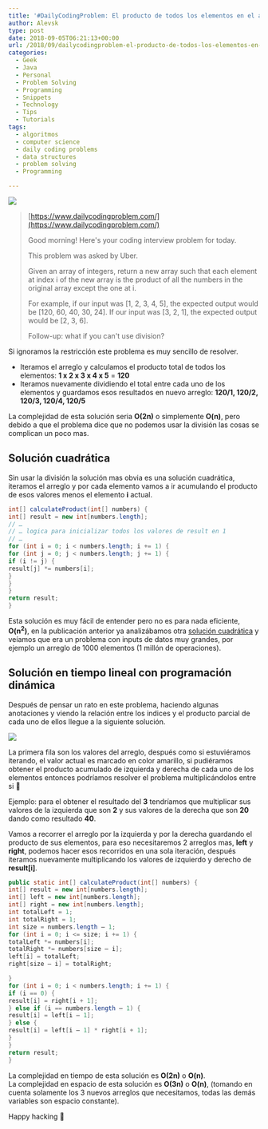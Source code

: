 ```yaml
---
title: '#DailyCodingProblem: El producto de todos los elementos en el arreglo menos el elemento actual'
author: Alevsk
type: post
date: 2018-09-05T06:21:13+00:00
url: /2018/09/dailycodingproblem-el-producto-de-todos-los-elementos-en-el-arreglo-menos-el-elemento-actual/
categories:
  - Geek
  - Java
  - Personal
  - Problem Solving
  - Programming
  - Snippets
  - Technology
  - Tips
  - Tutorials
tags:
  - algoritmos
  - computer science
  - daily coding problems
  - data structures
  - problem solving
  - Programming

---
```

[![](/images/050718_EC_numbers_feat.jpg)](https://www.alevsk.com/2018/09/dailycodingproblem-el-producto-de-todos-los-elementos-en-el-arreglo-menos-el-elemento-actual/050718_ec_numbers_feat/)

> [https://www.dailycodingproblem.com/](https://www.dailycodingproblem.com/)
> 
> Good morning! Here's your coding interview problem for today.
> 
> This problem was asked by Uber.
> 
> Given an array of integers, return a new array such that each element at index i of the new array is the product of all the numbers in the original array except the one at i.
> 
> For example, if our input was [1, 2, 3, 4, 5], the expected output would be [120, 60, 40, 30, 24]. If our input was [3, 2, 1], the expected output would be [2, 3, 6].
> 
> Follow-up: what if you can't use division?

Si ignoramos la restricción este problema es muy sencillo de resolver.

  * Iteramos el arreglo y calculamos el producto total de todos los elementos: **1 x 2 x 3 x 4 x 5** = **120**
  * Iteramos nuevamente dividiendo el total entre cada uno de los elementos y guardamos esos resultados en nuevo arreglo: **120/1, 120/2, 120/3, 120/4, 120/5**

La complejidad de esta solución seria **O(2n)** o simplemente **O(n)**, pero debido a que el problema dice que no podemos usar la división las cosas se complican un poco mas.

## Solución cuadrática

Sin usar la división la solución mas obvia es una solución cuadrática, iteramos el arreglo y por cada elemento vamos a ir acumulando el producto de esos valores menos el elemento **i** actual. 

```java
int[] calculateProduct(int[] numbers) {  
int[] result = new int[numbers.length];  
// …  
// … logica para inicializar todos los valores de result en 1  
// …  
for (int i = 0; i < numbers.length; i += 1) {  
for (int j = 0; j < numbers.length; j += 1) {  
if (i != j) {  
result[j] *= numbers[i];  
}  
}  
}  
return result;  
}
```

Esta solución es muy fácil de entender pero no es para nada eficiente, **O(n<sup>2</sup>)**, en la publicación anterior ya analizábamos otra [solución cuadrática](https://www.alevsk.com/2018/09/daily-coding-problem/) y veíamos que era un problema con inputs de datos muy grandes, por ejemplo un arreglo de 1000 elementos (1 millón de operaciones).

## Solución en tiempo lineal con programación dinámica

Después de pensar un rato en este problema, haciendo algunas anotaciones y viendo la relación entre los indices y el producto parcial de cada uno de ellos llegue a la siguiente solución.

[![](/images/Screen-Shot-2018-09-05-at-12.46.38-AM.png)](https://www.alevsk.com/2018/09/dailycodingproblem-el-producto-de-todos-los-elementos-en-el-arreglo-menos-el-elemento-actual/screen-shot-2018-09-05-at-12-46-38-am/)

La primera fila son los valores del arreglo, después como si estuviéramos iterando, el valor actual es marcado en color amarillo, si pudiéramos obtener el producto acumulado de izquierda y derecha de cada uno de los elementos entonces podríamos resolver el problema multiplicándolos entre si 🙂

Ejemplo: para el obtener el resultado del **3** tendríamos que multiplicar sus valores de la izquierda que son **2** y sus valores de la derecha que son **20** dando como resultado **40**.

Vamos a recorrer el arreglo por la izquierda y por la derecha guardando el producto de sus elementos, para eso necesitaremos 2 arreglos mas, **left** y **right**, podemos hacer esos recorridos en una sola iteración, después iteramos nuevamente multiplicando los valores de izquierdo y derecho de **result[i]**.

```java
public static int[] calculateProduct(int[] numbers) {  
int[] result = new int[numbers.length];  
int[] left = new int[numbers.length];  
int[] right = new int[numbers.length];  
int totalLeft = 1;  
int totalRight = 1;  
int size = numbers.length – 1;  
for (int i = 0; i <= size; i += 1) {  
totalLeft *= numbers[i];  
totalRight *= numbers[size – i];  
left[i] = totalLeft;  
right[size – i] = totalRight;

}  
for (int i = 0; i < numbers.length; i += 1) {  
if (i == 0) {  
result[i] = right[i + 1];  
} else if (i == numbers.length – 1) {  
result[i] = left[i – 1];  
} else {  
result[i] = left[i – 1] * right[i + 1];  
}  
}  
return result;  
}
```

La complejidad en tiempo de esta solución es **O(2n)** o **O(n)**.  
La complejidad en espacio de esta solución es **O(3n)** o **O(n)**, (tomando en cuenta solamente los 3 nuevos arreglos que necesitamos, todas las demás variables son espacio constante).

Happy hacking 🙂